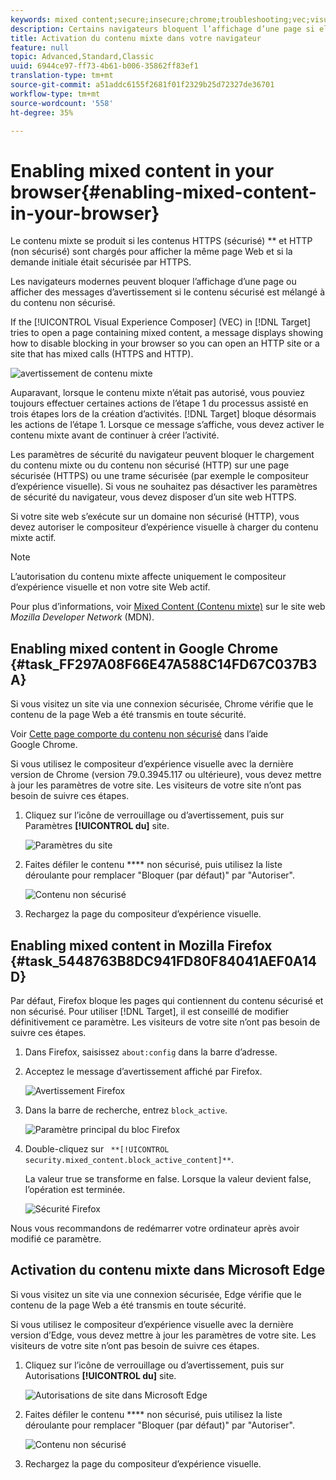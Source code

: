 ```yaml
---
keywords: mixed content;secure;insecure;chrome;troubleshooting;vec;visual experience composer;unsecure;http;https;firefox;internet explorer
description: Certains navigateurs bloquent l’affichage d’une page si elle comporte du contenu sécurisé et non sécurisé.
title: Activation du contenu mixte dans votre navigateur
feature: null
topic: Advanced,Standard,Classic
uuid: 6944ce97-ff73-4b61-b006-35862ff83ef1
translation-type: tm+mt
source-git-commit: a51addc6155f2681f01f2329b25d72327de36701
workflow-type: tm+mt
source-wordcount: '558'
ht-degree: 35%

---
```



# Enabling mixed content in your browser{#enabling-mixed-content-in-your-browser}

Le contenu mixte se produit si les contenus HTTPS (sécurisé) ** et HTTP (non sécurisé) sont chargés pour afficher la même page Web et si la demande initiale était sécurisée par HTTPS.

Les navigateurs modernes peuvent bloquer l’affichage d’une page ou afficher des messages d’avertissement si le contenu sécurisé est mélangé à du contenu non sécurisé.

If the [!UICONTROL Visual Experience Composer] (VEC) in [!DNL Target] tries to open a page containing mixed content, a message displays showing how to disable blocking in your browser so you can open an HTTP site or a site that has mixed calls (HTTPS and HTTP).

![avertissement de contenu mixte](/help/c-experiences/c-visual-experience-composer/r-troubleshoot-composer/assets/mixed_content_warning.png)

Auparavant, lorsque le contenu mixte n’était pas autorisé, vous pouviez toujours effectuer certaines actions de l’étape 1 du processus assisté en trois étapes lors de la création d’activités. [!DNL Target] bloque désormais les actions de l’étape 1. Lorsque ce message s’affiche, vous devez activer le contenu mixte avant de continuer à créer l’activité.

Les paramètres de sécurité du navigateur peuvent bloquer le chargement du contenu mixte ou du contenu non sécurisé (HTTP) sur une page sécurisée (HTTPS) ou une trame sécurisée (par exemple le compositeur d’expérience visuelle). Si vous ne souhaitez pas désactiver les paramètres de sécurité du navigateur, vous devez disposer d’un site web HTTPS.

Si votre site web s’exécute sur un domaine non sécurisé (HTTP), vous devez autoriser le compositeur d’expérience visuelle à charger du contenu mixte actif.

>[!NOTE]
>
>L’autorisation du contenu mixte affecte uniquement le compositeur d’expérience visuelle et non votre site Web actif.

Pour plus d’informations, voir [Mixed Content (Contenu mixte)](https://developer.mozilla.org/en-US/docs/Web/Security/Mixed_content) sur le site web *Mozilla Developer Network* (MDN).

## Enabling mixed content in Google Chrome {#task_FF297A08F66E47A588C14FD67C037B3A}

Si vous visitez un site via une connexion sécurisée, Chrome vérifie que le contenu de la page Web a été transmis en toute sécurité.

Voir [Cette page comporte du contenu non sécurisé](https://support.google.com/chrome/answer/1342714?hl=en) dans l’aide Google Chrome.

Si vous utilisez le compositeur d’expérience visuelle avec la dernière version de Chrome (version 79.0.3945.117 ou ultérieure), vous devez mettre à jour les paramètres de votre site. Les visiteurs de votre site n’ont pas besoin de suivre ces étapes.

1. Cliquez sur l’icône de verrouillage ou d’avertissement, puis sur Paramètres **[!UICONTROL du]** site.

   ![Paramètres du site](/help/c-experiences/c-visual-experience-composer/r-troubleshoot-composer/assets/site-settings.png)

1. Faites défiler le contenu **** non sécurisé, puis utilisez la liste déroulante pour remplacer &quot;Bloquer (par défaut)&quot; par &quot;Autoriser&quot;.

   ![Contenu non sécurisé](/help/c-experiences/c-visual-experience-composer/r-troubleshoot-composer/assets/insecure-content.png)

1. Rechargez la page du compositeur d’expérience visuelle.

## Enabling mixed content in Mozilla Firefox {#task_5448763B8DC941FD80F84041AEF0A14D}

Par défaut, Firefox bloque les pages qui contiennent du contenu sécurisé et non sécurisé. Pour utiliser [!DNL Target], il est conseillé de modifier définitivement ce paramètre. Les visiteurs de votre site n’ont pas besoin de suivre ces étapes.

1. Dans Firefox, saisissez `about:config` dans la barre d’adresse.
1. Acceptez le message d’avertissement affiché par Firefox.

   ![Avertissement Firefox](/help/c-experiences/c-visual-experience-composer/r-troubleshoot-composer/assets/firefox.png)

1. Dans la barre de recherche, entrez `block_active`.

   ![Paramètre principal du bloc Firefox](/help/c-experiences/c-visual-experience-composer/r-troubleshoot-composer/assets/firefox3.png)

1. Double-cliquez sur ` **[!UICONTROL security.mixed_content.block_active_content]**`.

   La valeur true se transforme en false. Lorsque la valeur devient false, l’opération est terminée. 

   ![Sécurité Firefox](/help/c-experiences/c-visual-experience-composer/r-troubleshoot-composer/assets/firefox2.png)

Nous vous recommandons de redémarrer votre ordinateur après avoir modifié ce paramètre.

## Activation du contenu mixte dans Microsoft Edge

Si vous visitez un site via une connexion sécurisée, Edge vérifie que le contenu de la page Web a été transmis en toute sécurité.

Si vous utilisez le compositeur d’expérience visuelle avec la dernière version d’Edge, vous devez mettre à jour les paramètres de votre site. Les visiteurs de votre site n’ont pas besoin de suivre ces étapes.

1. Cliquez sur l’icône de verrouillage ou d’avertissement, puis sur Autorisations **[!UICONTROL du]** site.

   ![Autorisations de site dans Microsoft Edge](/help/c-experiences/c-visual-experience-composer/r-troubleshoot-composer/assets/ms-edge.png)

1. Faites défiler le contenu **** non sécurisé, puis utilisez la liste déroulante pour remplacer &quot;Bloquer (par défaut)&quot; par &quot;Autoriser&quot;.

   ![Contenu non sécurisé](/help/c-experiences/c-visual-experience-composer/r-troubleshoot-composer/assets/ms-edge-2.png)

1. Rechargez la page du compositeur d’expérience visuelle.